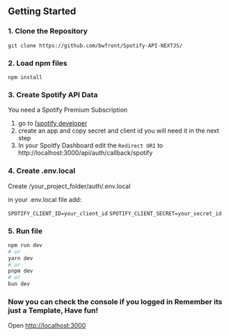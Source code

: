 ## Getting Started

###  1. Clone the Repository

`git clone https://github.com/bwfront/Spotify-API-NEXTJS/`

### 2. Load npm files

`npm install`

### 3. Create Spotify API Data

You need a Spotify Premium Subscription

  1. go to [[spotify developer](https://developer.spotify.com/)
  2. create an app and copy secret and client id you will need it in the next step
  3. In your Spoitfy Dashboard edit the `Redirect URI` to http://localhost:3000/api/auth/callback/spotify

###  4. Create .env.local

Create /your_project_folder/auth/.env.local

in your .env.local file add:

`SPOTIFY_CLIENT_ID=your_client_id`
`SPOTIFY_CLIENT_SECRET=your_secret_id`

### 5. Run file

```bash
npm run dev
# or
yarn dev
# or
pnpm dev
# or
bun dev
```

###  Now you can check the console if you logged in Remember its just a Template, Have fun!

Open [http://localhost:3000](http://localhost:3000) 

